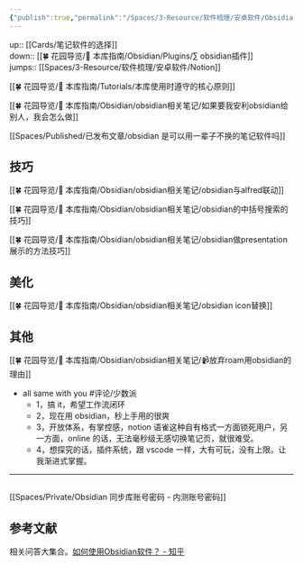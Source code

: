 ```yaml
---
{"publish":true,"permalink":"/Spaces/3-Resource/软件梳理/安卓软件/Obsidian.md","title":"Obsidian","created":"2022-06-09","modified":"2025-07-10","tags":["评论/少数派"],"cssclasses":""}
---
```



up:: [[Cards/笔记软件的选择]]  
down:: [[🍀 花园导览/🧰 本库指南/Obsidian/Plugins/∑ obsidian插件]]  
jumps:: [[Spaces/3-Resource/软件梳理/安卓软件/Notion]]  

[[🍀 花园导览/🧰 本库指南/Tutorials/本库使用时遵守的核心原则]]

[[🍀 花园导览/🧰 本库指南/Obsidian/obsidian相关笔记/如果要我安利obsidian给别人，我会怎么做]]

[[Spaces/Published/已发布文章/obsidian 是可以用一辈子不换的笔记软件吗]]

## 技巧

[[🍀 花园导览/🧰 本库指南/Obsidian/obsidian相关笔记/obsidian与alfred联动]]

[[🍀 花园导览/🧰 本库指南/Obsidian/obsidian相关笔记/obsidian的中括号搜索的技巧]]

[[🍀 花园导览/🧰 本库指南/Obsidian/obsidian相关笔记/obsidian做presentation展示的方法技巧]]

## 美化

[[🍀 花园导览/🧰 本库指南/Obsidian/obsidian相关笔记/obsidian icon替换]]

## 其他

[[🍀 花园导览/🧰 本库指南/Obsidian/obsidian相关笔记/📹放弃roam用obsidian的理由]]

- all same with you #评论/少数派
	- 1，搞 it，希望工作流闭环
	- 2，现在用 obsidian，秒上手用的很爽
	- 3，开放体系，有掌控感，notion 语雀这种自有格式一方面锁死用户，另一方面，online 的话，无法毫秒级无感切换笔记页，就很难受。
	- 4，想探究的话，插件系统，跟 vscode 一样，大有可玩，没有上限。让我渐进式掌握。

---

##

[[Spaces/Private/Obsidian 同步库账号密码 - 内测账号密码]]

## 参考文献

相关问答大集合。[如何使用Obsidian软件？ - 知乎](https://www.zhihu.com/question/401972085/answer/2520330932?utm_campaign=&utm_medium=social&utm_oi=627815471005831168&utm_psn=1547145735178776576&utm_source=cn.ticktick.task)
